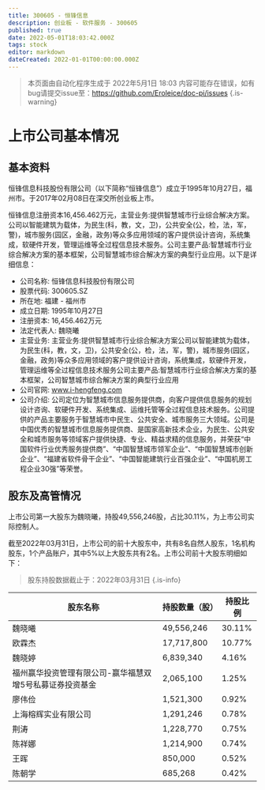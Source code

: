 ```yaml
---
title: 300605 - 恒锋信息
description: 创业板 - 软件服务 - 300605
published: true
date: 2022-05-01T18:03:42.000Z
tags: stock
editor: markdown
dateCreated: 2022-01-01T00:00:00.000Z
---
```


> 本页面由自动化程序生成于 2022年5月1日 18:03
> 内容可能存在错误，如有bug请提交issue至：https://github.com/Eroleice/doc-pi/issues
{.is-warning}

# 上市公司基本情况

## 基本资料

恒锋信息科技股份有限公司（以下简称“恒锋信息”）成立于1995年10月27日，福州市。于2017年02月08日在深交所创业板上市。

恒锋信息注册资本16,456.462万元，主营业务:提供智慧城市行业综合解决方案。公司以智能建筑为载体，为民生(科，教，文，卫)，公共安全(公，检，法，军，警)，城市服务(园区，金融，政务)等众多应用领域的客户提供设计咨询，系统集成，软硬件开发，管理运维等全过程信息技术服务。公司主要产品:智慧城市行业综合解决方案的基本框架，公司智慧城市综合解决方案的典型行业应用。以下是详细信息：

- 公司名称: 恒锋信息科技股份有限公司
- 股票代码: 300605.SZ
- 所在地: 福建 - 福州市
- 成立日期: 1995年10月27日
- 注册资本: 16,456.462万元
- 法定代表人: 魏晓曦
- 主营业务: 主营业务:提供智慧城市行业综合解决方案公司以智能建筑为载体，为民生(科，教，文，卫)，公共安全(公，检，法，军，警)，城市服务(园区，金融，政务)等众多应用领域的客户提供设计咨询，系统集成，软硬件开发，管理运维等全过程信息技术服务公司主要产品:智慧城市行业综合解决方案的基本框架，公司智慧城市综合解决方案的典型行业应用
- 公司官网: www.i-hengfeng.com
- 公司介绍: 公司定位为智慧城市信息服务提供商，向客户提供信息服务的规划设计咨询、软硬件开发、系统集成、运维托管等全过程信息技术服务。公司提供的产品主要服务于智慧城市中民生、公共安全、城市服务三大领域。公司是中国优秀的智慧城市信息服务提供商、是国家高新技术企业，为民生、公共安全和城市服务等领域客户提供快捷、专业、精益求精的信息服务，并荣获“中国软件行业优秀服务提供商”、“中国智慧城市领军企业”、“中国智慧城市创新企业”、“福建省软件骨干企业”、“中国智能建筑行业百强企业”、“中国机房工程企业30强”等荣誉。


## 股东及高管情况

上市公司第一大股东为魏晓曦，持股49,556,246股，占比30.11%，为上市公司实际控制人。

截至2022年03月31日，上市公司的前十大股东中，共有8名自然人股东，1名机构股东，1个产品账户，其中5%以上大股东共有2名。上市公司前十大股东明细如下：

> 股东持股数据截止于：2022年03月31日
{.is-info}

| 股东名称 | 持股数量（股） | 持股比例 |
| --- | --- | --- |
| 魏晓曦 | 49,556,246 | 30.11% |
| 欧霖杰 | 17,717,800 | 10.77% |
| 魏晓婷 | 6,839,340 | 4.16% |
| 福州赢华投资管理有限公司-赢华福慧双增5号私募证券投资基金 | 2,065,100 | 1.25% |
| 廖伟俭 | 1,521,300 | 0.92% |
| 上海榕辉实业有限公司 | 1,291,246 | 0.78% |
| 荆涛 | 1,228,770 | 0.75% |
| 陈祥娜 | 1,214,900 | 0.74% |
| 王晖 | 850,000 | 0.52% |
| 陈朝学 | 685,268 | 0.42% |





